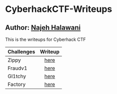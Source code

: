 # CyberhackCTF-Writeups
## Author: [Najeh Halawani](https://instagram.com/najeh_halawani)
This is the writeups for Cyberhack CTF

| Challenges           | Writeup           |
| -------------        |:-------------:
| Zippy               | [here](https://github.com/najeh-halawani/)          |
| Fraudv1 | [here](https://github.com/najeh-halawani/)          |
| Gl1tchy | [here](https://github.com/najeh-halawani/CyberhackCTF-Writeups/tree/master/Factory)          |
| Factory          | [here](https://github.com/najeh-halawani)          |



